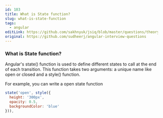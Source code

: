```yaml
---
id: 103
title: What is State function?
slug: what-is-state-function
tags:
  - angular
editLink: https://github.com/sakhnyuk/jsiq/blob/master/questions/theory/angular/103.md
original: https://github.com/sudheerj/angular-interview-questions
---
```


### What is State function?

Angular's state() function is used to define different states to call at the end of each transition. This function takes two arguments: a unique name like open or closed and a style() function.

For example, you can write a open state function

```javascript
state('open', style({
  height: '300px',
  opacity: 0.5,
  backgroundColor: 'blue'
})),
```